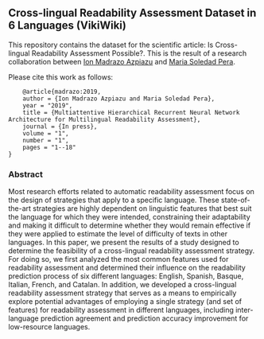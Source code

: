 ## Cross-lingual Readability Assessment Dataset in 6 Languages (VikiWiki)
This repository contains the dataset for the scientific article: Is Cross-lingual Readability Assessment Possible?. This is the result of a research collaboration between [Ion Madrazo Azpiazu](https://ionmadrazo.github.io/) and [Maria Soledad Pera](https://solepera.github.io/).

Please cite this work as follows:

```
    @article{madrazo:2019,
	author = {Ion Madrazo Azpiazu and Maria Soledad Pera},
	year = "2019",
	title = {Multiattentive Hierarchical Recurrent Neural Network Architecture for Multilingual Readability Assessment},
	journal = {In press},
	volume = "1",
	number = "1",
	pages = "1--18"
}
```

### Abstract

Most research efforts related to automatic readability assessment focus on the design of strategies that apply to a specific language. These state-of-the-art strategies are highly dependent on linguistic features that best suit the language for which they were intended, constraining their adaptability and making it difficult to determine whether they would remain effective if they were applied to estimate the level of difficulty of texts in other languages. In this paper, we present the results of a study designed to determine the feasibility of a cross-lingual readability assessment strategy. For doing so, we first analyzed the most common features used for readability assessment and determined their influence on the readability prediction process of six different languages:  English, Spanish, Basque, Italian, French, and Catalan. In addition, we developed a cross-lingual readability assessment strategy that serves as a means to empirically explore potential advantages of employing a single strategy (and set of features) for readability assessment in different languages, including inter-language prediction agreement and prediction accuracy improvement for low-resource languages.

